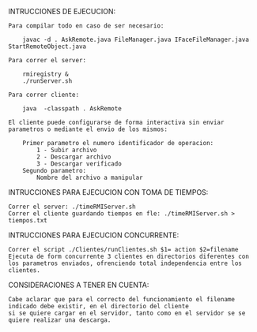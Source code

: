 INTRUCCIONES DE EJECUCION:

    Para compilar todo en caso de ser necesario: 

        javac -d . AskRemote.java FileManager.java IFaceFileManager.java StartRemoteObject.java

    Para correr el server:

        rmiregistry &
        ./runServer.sh

    Para correr cliente:

        java  -classpath . AskRemote

    El cliente puede configurarse de forma interactiva sin enviar parametros o mediante el envio de los mismos:

        Primer parametro el numero identificador de operacion: 
            1 - Subir archivo 
            2 - Descargar archivo 
            3 - Descargar verificado
        Segundo parametro:
            Nombre del archivo a manipular

INTRUCCIONES PARA EJECUCION CON TOMA DE TIEMPOS:

    Correr el server: ./timeRMIServer.sh
    Correr el cliente guardando tiempos en fle: ./timeRMIServer.sh > tiempos.txt

INTRUCCIONES PARA EJECUCION CONCURRENTE:

    Correr el script ./Clientes/runClientes.sh $1= action $2=filename
    Ejecuta de form concurrente 3 clientes en directorios diferentes con los parametros enviados, ofrenciendo total independencia entre los clientes.

CONSIDERACIONES A TENER EN CUENTA:

    Cabe aclarar que para el correcto del funcionamiento el filename indicado debe existir, en el directorio del cliente
    si se quiere cargar en el servidor, tanto como en el servidor se se quiere realizar una descarga.


